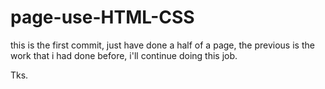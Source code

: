 # page-use-HTML-CSS

this is the first commit, just have done a half of a page, the previous is the work that i had done before, i'll continue doing this job.

Tks.
